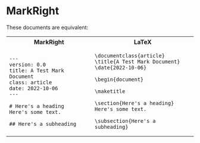# MarkRight

These documents are equivalent:

<table>
<tr>
<th>MarkRight</th>
<th>LaTeX</th>
</tr>
<tr>
<td>

```
---
version: 0.0
title: A Test Mark Document
class: article
date: 2022-10-06
---

# Here's a heading
Here's some text.

## Here's a subheading
```
</td>
<td>

```
\documentclass{article}
\title{A Test Mark Document}
\date{2022-10-06}

\begin{document}

\maketitle

\section{Here's a heading}
Here's some text.

\subsection{Here's a subheading}
```

</td>
</tr>
</table>

